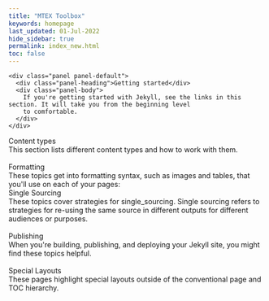 ```yaml
---
title: "MTEX Toolbox"
keywords: homepage
last_updated: 01-Jul-2022
hide_sidebar: true
permalink: index_new.html
toc: false
---
```


<div id="grid" class="row">

  <div class="col-xs-6 col-sm-4 col-md-4">

    <div class="panel panel-default">
      <div class="panel-heading">Getting started</div>
      <div class="panel-body">
        If you're getting started with Jekyll, see the links in this section. It will take you from the beginning level
        to comfortable.
      </div>
    </div>
  </div>

  <div class="col-xs-6 col-sm-4 col-md-4">
    <div class="panel panel-default">
      <div class="panel-heading">Content types</div>
      <div class="panel-body">
        This section lists different content types and how to work with them.
      </div>
    </div>
  </div>

  <br>

  <div class="col-xs-6 col-sm-4 col-md-4">
    <div class="panel panel-default">
      <div class="panel-heading">Formatting</div>
      <div class="panel-body">
        These topics get into formatting syntax, such as images and tables, that you'll use on each of your pages:
      </div>
    </div>
  </div>

  <div class="col-xs-6 col-sm-4 col-md-4">
    <div class="panel panel-default">
      <div class="panel-heading">Single Sourcing</div>
      <div class="panel-body">These topics cover strategies for single_sourcing. Single sourcing refers to strategies
        for re-using the same source in different outputs for different audiences or purposes.
      </div>
    </div>
  </div>

  <br>

  <div class="col-xs-6 col-sm-4 col-md-4">
    <div class="panel panel-default">
      <div class="panel-heading">Publishing</div>
      <div class="panel-body">When you're building, publishing, and deploying your Jekyll site, you might find these
        topics helpful.
      </div>
    </div>
  </div>

  <br>

  <div class="col-xs-6 col-sm-4 col-md-4">
    <div class="panel panel-default">
      <div class="panel-heading">Special Layouts</div>
      <div class="panel-body">
        These pages highlight special layouts outside of the conventional page and TOC hierarchy.
      </div>
    </div>

  </div>
  <!-- sizer -->
  <div class="col-xs-6 col-sm-4 col-md-1 shuffle_sizer"></div>


</div><!-- /#grid -->